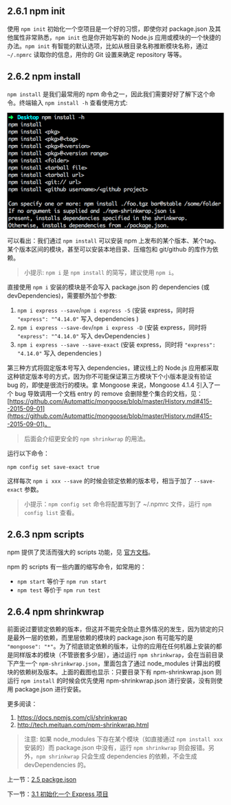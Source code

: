 ## 2.6.1 npm init

使用 `npm init` 初始化一个空项目是一个好的习惯，即使你对 package.json 及其他属性非常熟悉，`npm init` 也是你开始写新的 Node.js 应用或模块的一个快捷的办法。`npm init` 有智能的默认选项，比如从根目录名称推断模块名称，通过 `~/.npmrc` 读取你的信息，用你的 Git 设置来确定 repository 等等。

## 2.6.2 npm install

`npm install` 是我们最常用的 npm 命令之一，因此我们需要好好了解下这个命令。终端输入 `npm install -h` 查看使用方式:

![](./img/2.6.1.png)

可以看出：我们通过 `npm install` 可以安装 npm 上发布的某个版本、某个tag、某个版本区间的模块，甚至可以安装本地目录、压缩包和 git/github 的库作为依赖。

> 小提示: `npm i` 是 `npm install` 的简写，建议使用 `npm i`。

直接使用 `npm i` 安装的模块是不会写入 package.json 的 dependencies (或 devDependencies)，需要额外加个参数:

1. `npm i express --save`/`npm i express -S` (安装 express，同时将 `"express": "^4.14.0"` 写入 dependencies )
2. `npm i express --save-dev`/`npm i express -D` (安装 express，同时将 `"express": "^4.14.0"` 写入 devDependencies )
3. `npm i express --save --save-exact` (安装 express，同时将 `"express": "4.14.0"` 写入 dependencies )

第三种方式将固定版本号写入 dependencies，建议线上的 Node.js 应用都采取这种锁定版本号的方式，因为你不可能保证第三方模块下个小版本是没有验证 bug 的，即使是很流行的模块。拿 Mongoose 来说，Mongoose 4.1.4 引入了一个 bug 导致调用一个文档 entry 的 remove 会删除整个集合的文档，见：[https://github.com/Automattic/mongoose/blob/master/History.md#415--2015-09-01](https://github.com/Automattic/mongoose/blob/master/History.md#415--2015-09-01)。

> 后面会介绍更安全的 `npm shrinkwrap` 的用法。

运行以下命令：

```
npm config set save-exact true
```

这样每次 `npm i xxx --save` 的时候会锁定依赖的版本号，相当于加了 `--save-exact` 参数。

> 小提示：`npm config set` 命令将配置写到了 ~/.npmrc 文件，运行 `npm config list` 查看。

## 2.6.3 npm scripts

npm 提供了灵活而强大的 scripts 功能，见 [官方文档](https://docs.npmjs.com/misc/scripts)。

npm 的 scripts 有一些内置的缩写命令，如常用的：

- `npm start` 等价于 `npm run start` 
- `npm test` 等价于 `npm run test` 

## 2.6.4 npm shrinkwrap

前面说过要锁定依赖的版本，但这并不能完全防止意外情况的发生，因为锁定的只是最外一层的依赖，而里层依赖的模块的 package.json 有可能写的是 `"mongoose": "*"`。为了彻底锁定依赖的版本，让你的应用在任何机器上安装的都是同样版本的模块（不管嵌套多少层），通过运行 `npm shrinkwrap`，会在当前目录下产生一个 `npm-shrinkwrap.json`，里面包含了通过 node_modules 计算出的模块的依赖树及版本。上面的截图也显示：只要目录下有 npm-shrinkwrap.json 则运行 `npm install` 的时候会优先使用 npm-shrinkwrap.json 进行安装，没有则使用 package.json 进行安装。

更多阅读：

1. https://docs.npmjs.com/cli/shrinkwrap
2. http://tech.meituan.com/npm-shrinkwrap.html

> 注意: 如果 node_modules 下存在某个模块（如直接通过 `npm install xxx` 安装的）而 package.json 中没有，运行 `npm shrinkwrap` 则会报错。另外，`npm shrinkwrap` 只会生成 dependencies 的依赖，不会生成 devDependencies 的。

上一节：[2.5 packge.json](https://github.com/se7en-1992/lottery/blob/master/book/2.5%20package.json.md)

下一节：[3.1 初始化一个 Express 项目](https://github.com/se7en-1992/lottery/blob/master/book/3.1%20%E5%88%9D%E5%A7%8B%E5%8C%96%E4%B8%80%E4%B8%AA%20Express%20%E9%A1%B9%E7%9B%AE.md)
